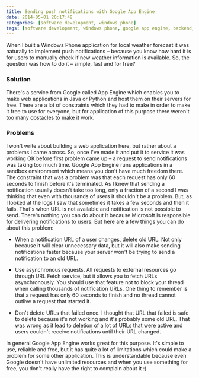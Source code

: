 ```yaml
---
title: Sending push notifications with Google App Engine
date: 2014-05-01 20:17:48
categories: [software development, windows phone]
tags: [software development, windows phone, google app engine, backend, windows phone]
---
```

When I built a Windows Phone application for local weather forecast it was naturally to implement push notifications – because you know how hard it is for users to manually check if new weather information is available. So, the question was how to do it – simple, fast and for free?
<!--more-->

### Solution

There's a service from Google called App Engine which enables you to make web applications in Java or Python and host them on their servers for free. There are a lot of constraints which they had to make in order to make it free to use for everyone, but for application of this purpose there weren't too many obstacles to make it work.

### Problems

I won't write about building a web application here, but rather about a problems I came across. So, once I've made it and put it to service it was working OK before first problem came up – a request to send notifications was taking too much time. Google App Engine runs applications in a sandbox environment which means you don't have much freedom there. The constraint that was a problem was that each request has only 60 seconds to finish before it's terminated. As I knew that sending a notification usually doesn't take too long, only a fraction of a second I was thinking that even with thousands of users it shouldn't be a problem. But, as I looked at the logs I saw that sometimes it takes a few seconds and then it fails. That's when URL is not available and notification is not possible to send. There's nothing you can do about it because Microsoft is responsible for delivering notifications to users. But here are a few things you can do about this problem:

- When a notification URL of a user changes, delete old URL. Not only because it will clear unnecessary data, but it will also make sending notifications faster because your server won't be trying to send a notification to an old URL.

- Use asynchronous requests. All requests to external resources go through URL Fetch service, but it allows you to fetch URLs asynchronously. You should use that feature not to block your thread when calling thousands of notification URLs. One thing to remember is that a request has only 60 seconds to finish and no thread cannot outlive a request that started it.

- Don't delete URLs that failed once. I thought that URL that failed is safe to delete because it's not working and it's probably some old URL. That was wrong as it lead to deletion of a lot of URLs that were active and users couldn't receive notifications until their URL changed.

In general Google App Engine works great for this purpose. It's simple to use, reliable and free, but it has quite a lot of limitations which could make a problem for some other application. This is understandable because even Google doesn't have unlimited resources and when you use something for free, you don't really have the right to complain about it :)